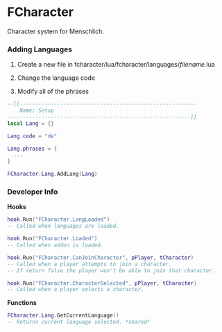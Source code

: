 # FCharacter

Character system for Menschlich.

### Adding Languages

1) Create a new file in fcharacter/lua/fcharacter/languages/*filename*.lua

2) Change the language code

3) Modify all of the phrases
```lua
--[[---------------------------------------------------------
	Name: Setup
-----------------------------------------------------------]]
local Lang = {}

Lang.code = "de"

Lang.phrases = {
  ...
}

FCharacter.Lang.AddLang(Lang)
```


### Developer Info

**Hooks**

```lua
hook.Run("FCharacter.LangLoaded")
-- Called when languages are loaded.

hook.Run("FCharacter.Loaded")
-- Called when addon is loaded.

hook.Run("FCharacter.CanJoinCharacter", pPlayer, tCharacter)
-- Called when a player attempts to join a character.
-- If return false the player won't be able to join that character.

hook.Run("FCharacter.CharacterSelected", pPlayer, tCharacter)
-- Called when a player selects a character.
```

**Functions**

```lua
FCharacter.Lang.GetCurrentLanguage()
-- Returns current language selected. *shared*
```
